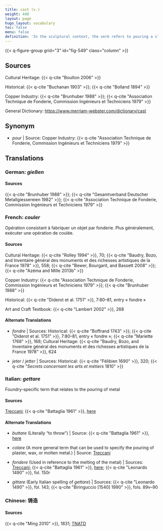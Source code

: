 ```yaml
---
title: cast (v.)
weight: 440
layout: page
hugo_layout: vocabulary
toc: false
menu: false
definition: 'In the sculptural context, the verb refers to pouring a slurry or liquefied material (e.g., plaster, wax, metal) into a hollow matrix or mold that will determine the shape of the material in order to produce a cast (n.).'
---
```


{{< q-figure-group grid="3" id="fig-549" class="column" >}}

## Sources

Cultural Heritage: {{< q-cite "Boulton 2006" >}}

Historical: {{< q-cite "Buchanan 1903" >}}; {{< q-cite "Bolland 1894" >}}

Copper Industry: {{< q-cite "Brunhuber 1988" >}}; {{< q-cite "Association Technique de Fonderie, Commission Ingénieurs et Techniciens 1979" >}}

General Dictionary: <https://www.merriam-webster.com/dictionary/cast>

## Synonym

- *pour* | Source: Copper Industry: {{< q-cite "Association Technique de Fonderie, Commission Ingénieurs et Techniciens 1979" >}}

## Translations

<div class="accordion">

### **German**: *gießen*

#### Sources

{{< q-cite "Brunhuber 1988" >}}; {{< q-cite "Gesamtverband Deutscher Metallgiessereien 1982" >}}; {{< q-cite "Association Technique de Fonderie, Commission Ingénieurs et Techniciens 1979" >}}

### **French**: *couler*

Opération consistant à fabriquer un objet par fonderie. Plus généralement, exécuter une opération de coulée.

#### Sources

Cultural Heritage: {{< q-cite "Rolley 1994" >}}, 70; {{< q-cite "Baudry, Bozo, and Inventaire général des monuments et des richesses artistiques de la France 1978" >}}, 558; {{< q-cite "Bewer, Bourgarit, and Bassett 2008" >}}; {{< q-cite "Azéma and Mille 2013b" >}}

Copper Industry: {{< q-cite "Association Technique de Fonderie, Commission Ingénieurs et Techniciens 1979" >}}; {{< q-cite "Brunhuber 1988" >}}

Historical: {{< q-cite "Diderot et al. 1751" >}}, 7:80–81, entry « fondre »

Art and Craft Textbook: {{< q-cite "Lambert 2002" >}}, 268

#### Alternate Translations

- *fondre* | Sources: Historical: {{< q-cite "Boffrand 1743" >}}; {{< q-cite "Diderot et al. 1751" >}}, 7:80–81, entry « fondre »; {{< q-cite "Mariette 1768" >}}, 168; Cultural Heritage: {{< q-cite "Baudry, Bozo, and Inventaire général des monuments et des richesses artistiques de la France 1978" >}}, 624

- *jeter* / *jetter* | Sources: Historical: {{< q-cite "Félibien 1690" >}}, 320; {{< q-cite "*Secrets concernant les arts et métiers* 1810" >}}

### **Italian**: *gettare*

Foundry-specific term that relates to the pouring of metal

#### Sources

[Treccani](http://www.treccani.it/vocabolario/gettare/); {{< q-cite "Battaglia 1961" >}}, [here](http://www.gdli.it/pdf_viewer/Scripts/pdf.js/web/viewer.asp?file=/PDF/GDLI06/GDLI_06_ocr_726.pdf&parola=gettare)

#### Alternate Translations

- *buttare* (Literally “to throw”) | Source: {{< q-cite "Battaglia 1961" >}}, [here](http://www.gdli.it/JPG/GDLI02/00000472.jpg)

- *colare* (A more general term that can be used to specify the pouring of plaster, wax, or molten metal.) | Source:
[Treccani](https://www.treccani.it/vocabolario/colare1/)

- *fondere* (Used in reference to the melting of the metal) | Sources: [Treccani](http://www.treccani.it/vocabolario/fondere/); {{< q-cite "Battaglia 1961" >}}, [here](http://www.gdli.it/pdf_viewer/Scripts/pdf.js/web/viewer.asp?file=/PDF/GDLI06/GDLI_06_ocr_137.pdf&parola=fondere); {{< q-cite "Leonardo 1490" >}}, fol. 150r

- *gittare* (Early Italian spelling of *gettare*) | Sources: {{< q-cite "Leonardo 1490" >}}, fol. 143; {{< q-cite "Biringuccio [1540] 1990" >}}, fols. 89v–90

### **Chinese**: 铸造

#### Sources

{{< q-cite "Ming 2010" >}}, 1831; [TNATD](https://terms.naer.edu.tw/detail/11563468/?index=2)

</div>
